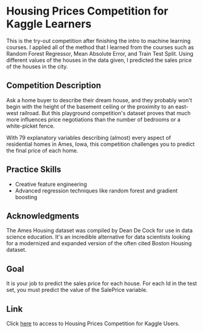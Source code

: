 
# Housing Prices Competition for Kaggle Learners
This is the try-out competition after finishing the intro to machine learning courses. I applied all of the method that I learned from the courses such as Random Forest Regressor, Mean Absolute Error, and Train Test Split. Using different values of the houses in the data given, I predicted the sales price of the houses in the city. 

## Competition Description
Ask a home buyer to describe their dream house, and they probably won't begin with the height of the basement ceiling or the proximity to an east-west railroad. But this playground competition's dataset proves that much more influences price negotiations than the number of bedrooms or a white-picket fence.

With 79 explanatory variables describing (almost) every aspect of residential homes in Ames, Iowa, this competition challenges you to predict the final price of each home.

## Practice Skills
- Creative feature engineering 
- Advanced regression techniques like random forest and gradient boosting

## Acknowledgments
The Ames Housing dataset was compiled by Dean De Cock for use in data science education. It's an incredible alternative for data scientists looking for a modernized and expanded version of the often cited Boston Housing dataset. 

## Goal
It is your job to predict the sales price for each house. For each Id in the test set, you must predict the value of the SalePrice variable. 

## Link

Click [here](https://www.kaggle.com/competitions/home-data-for-ml-course/overview) to access to Housing Prices Competition for Kaggle Users. 

